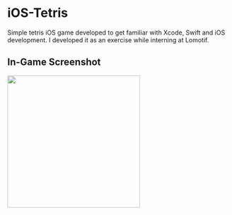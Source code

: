 # iOS-Tetris
Simple tetris iOS game developed to get familiar with Xcode, Swift and iOS development. I developed it as an exercise while interning at Lomotif.

## In-Game Screenshot
<img src="https://lh3.googleusercontent.com/ysybIOBBrx5dCsevyCacfJaKBs7Gfa3-_PT__IyHH2D7DPS99FkOGYLhYL8jatWNYUgaNnl0w--v8i4qMBr1omjq72MfByTuvcOK2vGU2rgxK6wRbeLCx0KNNC0j0dsH3CjTyNs4=w2400" width="300">
